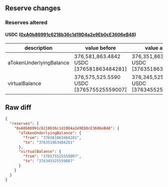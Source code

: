 ## Reserve changes

### Reserves altered

#### USDC ([0xA0b86991c6218b36c1d19D4a2e9Eb0cE3606eB48](https://etherscan.io/address/0xA0b86991c6218b36c1d19D4a2e9Eb0cE3606eB48))

| description | value before | value after |
| --- | --- | --- |
| aTokenUnderlyingBalance | 376,581,863.4842 USDC [376581863484281] | 376,351,863.4842 USDC [376351863484281] |
| virtualBalance | 376,575,525.5590 USDC [376575525559007] | 376,345,525.5590 USDC [376345525559007] |


## Raw diff

```json
{
  "reserves": {
    "0xA0b86991c6218b36c1d19D4a2e9Eb0cE3606eB48": {
      "aTokenUnderlyingBalance": {
        "from": "376581863484281",
        "to": "376351863484281"
      },
      "virtualBalance": {
        "from": "376575525559007",
        "to": "376345525559007"
      }
    }
  }
}
```